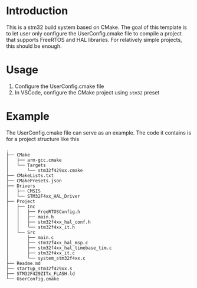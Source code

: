 # Introduction
This is a stm32 build system based on CMake. 
The goal of this template is to let user only configure the UserConfig.cmake file to compile a project that supports FreeRTOS and HAL libraries. For relatively simple projects, this should be enough.

# Usage
1. Configure the UserConfig.cmake file
2. In VSCode, configure the CMake project using `stm32` preset

# Example
The UserConfig.cmake file can serve as an example.
The code it contains is for a project structure like this
```
.
├── CMake
│   ├── arm-gcc.cmake
│   └── Targets
│       └── stm32f429xx.cmake
├── CMakeLists.txt
├── CMakePresets.json
├── Drivers
│   ├── CMSIS
│   └── STM32F4xx_HAL_Driver
├── Project
│   ├── Inc
│   │   ├── FreeRTOSConfig.h
│   │   ├── main.h
│   │   ├── stm32f4xx_hal_conf.h
│   │   └── stm32f4xx_it.h
│   └── Src
│       ├── main.c
│       ├── stm32f4xx_hal_msp.c
│       ├── stm32f4xx_hal_timebase_tim.c
│       ├── stm32f4xx_it.c
│       └── system_stm32f4xx.c
├── Readme.md
├── startup_stm32f429xx.s
├── STM32F429ZITx_FLASH.ld
└── UserConfig.cmake
```
